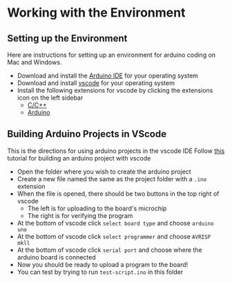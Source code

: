 # Working with the Environment

## Setting up the Environment

Here are instructions for setting up an environment for arduino coding on Mac and Windows.

- Download and install the [Arduino IDE](https://www.arduino.cc/en/software) for your operating system
- Download and install [vscode](https://code.visualstudio.com/download) for your operating system
- Install the following extensions for vscode by clicking the extensions icon on the left sidebar
  - [C/C++](https://marketplace.visualstudio.com/items?itemName=ms-vscode.cpptools)
  - [Arduino](https://marketplace.visualstudio.com/items?itemName=vsciot-vscode.vscode-arduino)

## Building Arduino Projects in VScode

This is the directions for using arduino projects in the vscode IDE
Follow [this](https://www.youtube.com/watch?v=VfLTZcKCGfk) tutorial for building an arduino project with vscode

- Open the folder where you wish to create the arduino project
- Create a new file named the same as the project folder with a `.ino` extension
- When the file is opened, there should be two buttons in the top right of vscode
  - The left is for uploading to the board's microchip
  - The right is for verifying the program
- At the bottom of vscode click `select board type` and choose `arduino uno`
- At the bottom of vscode click `select programmer` and choose `AVRISP mkll`
- At the bottom of vscode click `serial port` and choose where the arduino board is connected
- Now you should be ready to upload a program to the board!
- You can test by trying to run `test-script.ino` in this folder
